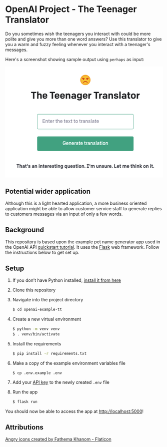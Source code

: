 # OpenAI Project - The Teenager Translator

Do you sometimes wish the teenagers you interact with could be more polite and give you more than one word answers? Use this translator to give you a warm and fuzzy feeling whenever you interact with a teenager's messages.

Here's a screenshot showing sample output using `perhaps` as input:

![screenshot](static/preview.png)

## Potential wider application

Although this is a light hearted application, a more business oriented application might be able to allow customer service staff to generate replies to customers messages via an input of only a few words.

## Background

This repository is based upon the example pet name generator app used in the OpenAI API [quickstart tutorial](https://beta.openai.com/docs/quickstart). It uses the [Flask](https://flask.palletsprojects.com/en/2.0.x/) web framework. Follow the instructions below to get set up.

## Setup

1. If you don’t have Python installed, [install it from here](https://www.python.org/downloads/)

2. Clone this repository

3. Navigate into the project directory

   ```bash
   $ cd openai-example-tt
   ```

4. Create a new virtual environment

   ```bash
   $ python -m venv venv
   $ . venv/bin/activate
   ```

5. Install the requirements

   ```bash
   $ pip install -r requirements.txt
   ```

6. Make a copy of the example environment variables file

   ```bash
   $ cp .env.example .env
   ```

7. Add your [API key](https://beta.openai.com/account/api-keys) to the newly created `.env` file

8. Run the app

   ```bash
   $ flask run
   ```

You should now be able to access the app at [http://localhost:5000](http://localhost:5000)!

## Attributions

<a href="https://www.flaticon.com/free-icons/angry" title="angry icons">Angry icons created by Fathema Khanom - Flaticon</a>
